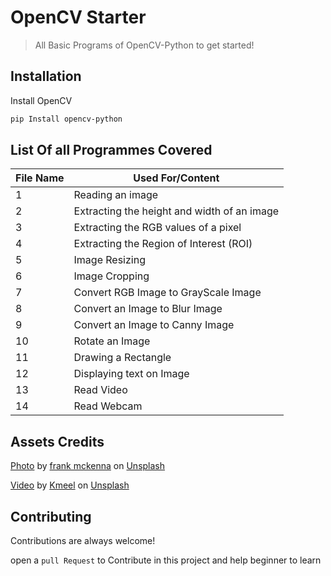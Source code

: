 # OpenCV Starter
> All Basic Programs of OpenCV-Python to get started!

## Installation

Install OpenCV

```bash
pip Install opencv-python
```
## List Of all Programmes Covered

| File Name | Used For/Content                            |
|-----------|---------------------------------------------|
| 1         | Reading an image                            |
| 2         | Extracting the height and width of an image |
| 3         | Extracting the RGB values of a pixel        |
| 4         | Extracting the Region of Interest (ROI)     |
| 5         | Image Resizing                              |
| 6         | Image Cropping                              |
| 7         | Convert RGB Image to GrayScale Image        |
| 8         | Convert an Image to Blur Image              |
| 9         | Convert an Image to Canny Image             |
| 10        | Rotate an Image                             |
| 11        | Drawing a Rectangle                         |
| 12        | Displaying text on Image                    |
| 13        | Read Video                                  |
| 14        | Read Webcam                                 |

## Assets Credits
[Photo](https://unsplash.com/photos/OD9EOzfSOh0) by [frank mckenna](https://unsplash.com/@frankiefoto?utm_source=unsplash&utm_medium=referral&utm_content=creditCopyText) on [Unsplash](https://unsplash.com/?utm_source=unsplash&utm_medium=referral&utm_content=creditCopyText)


[Video](https://www.pexels.com/video/a-scenic-view-of-beautiful-sunset-by-the-beach-7222009/) by [Kmeel](https://www.pexels.com/@kmeel/) on [Unsplash](https://www.pexels.com)
## Contributing

Contributions are always welcome!

open a `pull Request` to Contribute in this project and help beginner to learn